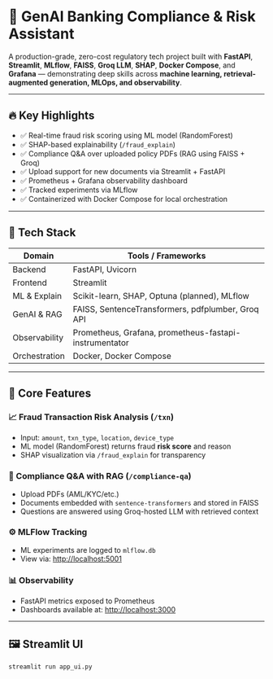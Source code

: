 # 🏦 GenAI Banking Compliance & Risk Assistant

A production-grade, zero-cost regulatory tech project built with **FastAPI**, **Streamlit**, **MLflow**, **FAISS**, **Groq LLM**, **SHAP**, **Docker Compose**, and **Grafana** — demonstrating deep skills across **machine learning, retrieval-augmented generation, MLOps, and observability**.

---

## 🔥 Key Highlights

- ✅ Real-time fraud risk scoring using ML model (RandomForest)
- ✅ SHAP-based explainability (`/fraud_explain`)
- ✅ Compliance Q&A over uploaded policy PDFs (RAG using FAISS + Groq)
- ✅ Upload support for new documents via Streamlit + FastAPI
- ✅ Prometheus + Grafana observability dashboard
- ✅ Tracked experiments via MLflow
- ✅ Containerized with Docker Compose for local orchestration

---

## 🚀 Tech Stack

| Domain         | Tools / Frameworks                                      |
|----------------|---------------------------------------------------------|
| Backend        | FastAPI, Uvicorn                                        |
| Frontend       | Streamlit                                               |
| ML & Explain   | Scikit-learn, SHAP, Optuna (planned), MLflow            |
| GenAI & RAG    | FAISS, SentenceTransformers, pdfplumber, Groq API       |
| Observability  | Prometheus, Grafana, prometheus-fastapi-instrumentator |
| Orchestration  | Docker, Docker Compose                                  |

---

## 🧠 Core Features

### 📈 Fraud Transaction Risk Analysis (`/txn`)
- Input: `amount`, `txn_type`, `location`, `device_type`
- ML model (RandomForest) returns fraud **risk score** and reason
- SHAP visualization via `/fraud_explain` for transparency

### 📄 Compliance Q&A with RAG (`/compliance-qa`)
- Upload PDFs (AML/KYC/etc.)
- Documents embedded with `sentence-transformers` and stored in FAISS
- Questions are answered using Groq-hosted LLM with retrieved context

### ⚙️ MLFlow Tracking
- ML experiments are logged to `mlflow.db`
- View via: [http://localhost:5001](http://localhost:5001)

### 📊 Observability
- FastAPI metrics exposed to Prometheus
- Dashboards available at: [http://localhost:3000](http://localhost:3000)

---

## 🖼️ Streamlit UI

```bash
streamlit run app_ui.py
